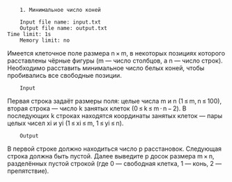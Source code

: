 		1. Минимальное число коней

		Input file name: input.txt
		Output file name: output.txt
    Time limit: 1s
		Memory limit: no

Имеется клеточное поле размера n × m, в некоторых позициях которого расставлены чёрные фигуры (m — число столбцов, а n — число строк). Необходимо расставить минимальное число белых коней, чтобы пробивались все свободные позиции.

		Input
Первая строка задаёт размеры поля: целые числа m и n (1 ≤ m, n ≤ 100), вторая строка — число k занятых клеток (0 ≤ k ≤ m ⋅ n − 2). В последующих k строках находятся координаты занятых клеток — пары целых чисел xi и yi (1 ≤ xi ≤ m, 1 ≤ yi ≤ n).

		Output
В первой строке должно находиться число p расстановок. Следующая строка должна быть пустой. Далее выведите p досок размера m × n, разделённых пустой строкой (где 0 — свободная клетка, 1 — конь, 2 — препятствие).
